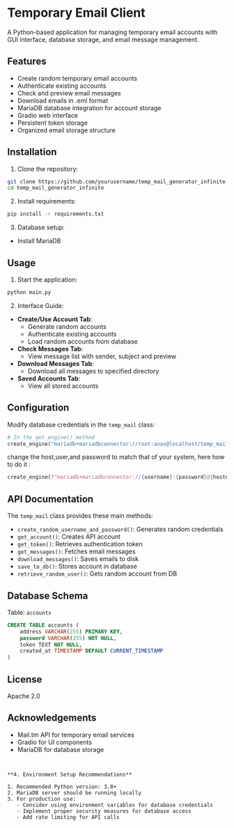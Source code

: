 # Temporary Email Client

A Python-based application for managing temporary email accounts with GUI interface, database storage, and email message management.

## Features

- Create random temporary email accounts
- Authenticate existing accounts
- Check and preview email messages
- Download emails in .eml format
- MariaDB database integration for account storage
- Gradio web interface
- Persistent token storage
- Organized email storage structure

## Installation

1. Clone the repository:
```bash
git clone https://github.com/yourusername/temp_mail_generator_infinite.git
cd temp_mail_generator_infinite
```

2. Install requirements:
```bash
pip install -r requirements.txt
```

3. Database setup:
- Install MariaDB

## Usage

1. Start the application:
```bash
python main.py
```

2. Interface Guide:
- **Create/Use Account Tab**:
  - Generate random accounts
  - Authenticate existing accounts
  - Load random accounts from database
- **Check Messages Tab**:
  - View message list with sender, subject and preview
- **Download Messages Tab**:
  - Download all messages to specified directory
- **Saved Accounts Tab**:
  - View all stored accounts

## Configuration

Modify database credentials in the `temp_mail` class:
```python
# In the get_engine() method
create_engine("mariadb+mariadbconnector://root:anas@localhost/temp_mail")
```
change the host,user,and password to match that of your system, here how to do it :
```python
create_engine(f"mariadb+mariadbconnector://{username}:{password}@{hostname}:{port}/{database}")
```
## API Documentation

The `temp_mail` class provides these main methods:

- `create_random_username_and_password()`: Generates random credentials
- `get_account()`: Creates API account
- `get_token()`: Retrieves authentication token
- `get_messages()`: Fetches email messages
- `download_messages()`: Saves emails to disk
- `save_to_db()`: Stores account in database
- `retrieve_random_user()`: Gets random account from DB

## Database Schema

Table: `accounts`
```sql
CREATE TABLE accounts (
    address VARCHAR(255) PRIMARY KEY,
    password VARCHAR(255) NOT NULL,
    token TEXT NOT NULL,
    created_at TIMESTAMP DEFAULT CURRENT_TIMESTAMP
)
```


## License

Apache 2.0

## Acknowledgements

- Mail.tm API for temporary email services
- Gradio for UI components
- MariaDB for database storage
```


**4. Environment Setup Recommendations**

1. Recommended Python version: 3.8+
2. MariaDB server should be running locally
3. For production use:
   - Consider using environment variables for database credentials
   - Implement proper security measures for database access
   - Add rate limiting for API calls
